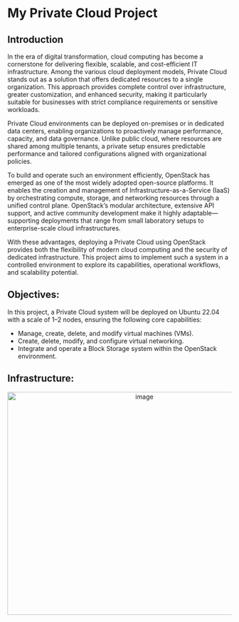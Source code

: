 # My Private Cloud Project

## Introduction
In the era of digital transformation, cloud computing has become a cornerstone for delivering flexible, scalable, and cost-efficient IT infrastructure. Among the various cloud deployment models, Private Cloud stands out as a solution that offers dedicated resources to a single organization. This approach provides complete control over infrastructure, greater customization, and enhanced security, making it particularly suitable for businesses with strict compliance requirements or sensitive workloads.

Private Cloud environments can be deployed on-premises or in dedicated data centers, enabling organizations to proactively manage performance, capacity, and data governance. Unlike public cloud, where resources are shared among multiple tenants, a private setup ensures predictable performance and tailored configurations aligned with organizational policies.

To build and operate such an environment efficiently, OpenStack has emerged as one of the most widely adopted open-source platforms. It enables the creation and management of Infrastructure-as-a-Service (IaaS) by orchestrating compute, storage, and networking resources through a unified control plane. OpenStack’s modular architecture, extensive API support, and active community development make it highly adaptable—supporting deployments that range from small laboratory setups to enterprise-scale cloud infrastructures.

With these advantages, deploying a Private Cloud using OpenStack provides both the flexibility of modern cloud computing and the security of dedicated infrastructure. This project aims to implement such a system in a controlled environment to explore its capabilities, operational workflows, and scalability potential.

## Objectives:
In this project, a Private Cloud system will be deployed on Ubuntu 22.04 with a scale of 1–2 nodes, ensuring the following core capabilities:
- Manage, create, delete, and modify virtual machines (VMs).
- Create, delete, modify, and configure virtual networking.
- Integrate and operate a Block Storage system within the OpenStack environment.

## Infrastructure:
<div align="center">
  <img width="600" height="500" alt="image" src="https://github.com/user-attachments/assets/00066472-8923-471b-a3f7-031e4887b863" />
</div>

